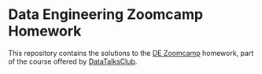 # Data Engineering Zoomcamp Homework

This repository contains the solutions to the [DE Zoomcamp](https://github.com/DataTalksClub/data-engineering-zoomcamp) homework, part of the course offered by [DataTalksClub](https://datatalks.club/).